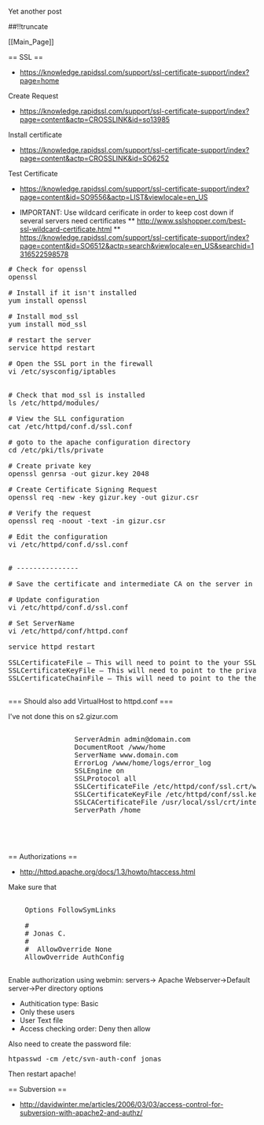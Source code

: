 Yet another post

[meta:author]: <> (Jonas Colmsjo)
[meta:title]: <> (Apache.md)
[meta:date]: <> (2012-01-01)
[meta:nested:key]: <> (Metadata value)

##!!truncate


[[Main_Page]]

== SSL ==

* https://knowledge.rapidssl.com/support/ssl-certificate-support/index?page=home

Create Request
* https://knowledge.rapidssl.com/support/ssl-certificate-support/index?page=content&actp=CROSSLINK&id=so13985

Install certificate
* https://knowledge.rapidssl.com/support/ssl-certificate-support/index?page=content&actp=CROSSLINK&id=SO6252

Test Certificate
* https://knowledge.rapidssl.com/support/ssl-certificate-support/index?page=content&id=SO9556&actp=LIST&viewlocale=en_US

* IMPORTANT: Use wildcard cerificate in order to keep cost down if several servers need certificates
** http://www.sslshopper.com/best-ssl-wildcard-certificate.html
** https://knowledge.rapidssl.com/support/ssl-certificate-support/index?page=content&id=SO6512&actp=search&viewlocale=en_US&searchid=1316522598578

<pre>
# Check for openssl
openssl<tab><tab>

# Install if it isn't installed
yum install openssl

# Install mod_ssl
yum install mod_ssl

# restart the server
service httpd restart

# Open the SSL port in the firewall
vi /etc/sysconfig/iptables


# Check that mod_ssl is installed
ls /etc/httpd/modules/

# View the SLL configuration
cat /etc/httpd/conf.d/ssl.conf 

# goto to the apache configuration directory
cd /etc/pki/tls/private

# Create private key
openssl genrsa -out gizur.key 2048

# Create Certificate Signing Request
openssl req -new -key gizur.key -out gizur.csr

# Verify the request
openssl req -noout -text -in gizur.csr

# Edit the configuration 
vi /etc/httpd/conf.d/ssl.conf 


# ---------------

# Save the certificate and intermediate CA on the server in  /etc/pki/tls/certs

# Update configuration
vi /etc/httpd/conf.d/ssl.conf

# Set ServerName
vi /etc/httpd/conf/httpd.conf

service httpd restart

SSLCertificateFile – This will need to point to the your SSL certificate itself that we issued to you
SSLCertificateKeyFile – This will need to point to the private key file associated with your certificate.
SSLCertificateChainFile – This will need to point to the the intermediate file

</pre>


=== Should also add VirtualHost to httpd.conf ===

I've not done this on s2.gizur.com

<pre>
<VirtualHost [IP ADDRESS]:443>
                ServerAdmin admin@domain.com
                DocumentRoot /www/home
                ServerName www.domain.com
                ErrorLog /www/home/logs/error_log
                SSLEngine on
                SSLProtocol all
                SSLCertificateFile /etc/httpd/conf/ssl.crt/www.domain.com.crt
                SSLCertificateKeyFile /etc/httpd/conf/ssl.key/www.domain.com.key
                SSLCACertificateFile /usr/local/ssl/crt/intermediate.crt
                ServerPath /home
                <Directory "/www/home">
                </Directory>
</VirtualHost>
 
</pre>


== Authorizations ==

* http://httpd.apache.org/docs/1.3/howto/htaccess.html

Make sure that
<pre>
<Directory />
    Options FollowSymLinks

    #
    # Jonas C.
    #
    #  AllowOverride None
    AllowOverride AuthConfig

</pre>

Enable authorization using webmin: servers-> Apache Webserver->Default server->Per directory options
* Authitication type: Basic
* Only these users
* User Text file
* Access checking order: Deny then allow

Also need to create the password file:
<pre>
htpasswd -cm /etc/svn-auth-conf jonas
</pre>

Then restart apache!


== Subversion ==


* http://davidwinter.me/articles/2006/03/03/access-control-for-subversion-with-apache2-and-authz/
